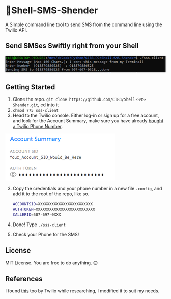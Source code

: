 # 📨Shell-SMS-Shender
A Simple command line tool to send SMS from the command line using the Twilio API.

## Send SMSes Swiftly right from your Shell

![](./images/demo.png)

## Getting Started

1. Clone the repo. `git clone https://github.com/CT83/Shell-SMS-Shender.git`, cd into it
2. `chmod 775 sss-client `
3. Head to the Twilio console. Either log-in or sign up for a free account, and look for the Account Summary, make sure you have already [bought a Twilio Phone Number](https://support.twilio.com/hc/en-us/articles/223135247-How-to-Search-for-and-Buy-a-Twilio-Phone-Number-from-Console).

![](./images/console.png)

3. Copy the credentials and your phone number in a new file `.config`, and add it to the root of the repo, like so.

   ```bash
   ACCOUNTSID=XXXXXXXXXXXXXXXXXXXXXXXX
   AUTHTOKEN=XXXXXXXXXXXXXXXXXXXXXXXXXX
   CALLERID=507-697-0XXX
   ```

4. Done! Type `./sss-client` 
5. Check your Phone for the SMS!

## License

MIT License. You are free to do anything. 🙃

## References

I found [this](https://www.twilio.com/labs/bash/sms) too by Twilio while researching, I modified it to suit my needs.